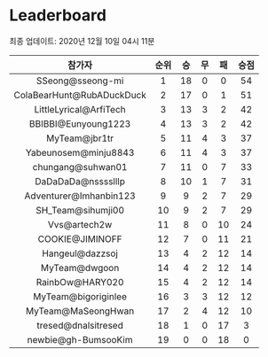 # Leaderboard
최종 업데이트: 2020년 12월 10일 04시 11분




| 참가자 | 순위 | 승 | 무 | 패 | 승점 |
|:---:|:---:|:---:|:---:|:---:|:---:|
| SSeong@sseong-mi | 1 | 18 | 0 | 0 | 54 |
| ColaBearHunt@RubADuckDuck | 2 | 17 | 0 | 1 | 51 |
| LittleLyrical@ArfiTech | 3 | 13 | 3 | 2 | 42 |
| BBIBBI@Eunyoung1223 | 4 | 13 | 3 | 2 | 42 |
| MyTeam@jbr1tr | 5 | 11 | 4 | 3 | 37 |
| Yabeunosem@minju8843 | 6 | 11 | 4 | 3 | 37 |
| chungang@suhwan01 | 7 | 11 | 0 | 7 | 33 |
| DaDaDaDa@nsssslllp | 8 | 10 | 1 | 7 | 31 |
| Adventurer@Imhanbin123 | 9 | 9 | 2 | 7 | 29 |
| SH_Team@sihumji00 | 10 | 9 | 2 | 7 | 29 |
| Vvs@artech2w | 11 | 8 | 0 | 10 | 24 |
| COOKIE@JIMINOFF | 12 | 7 | 0 | 11 | 21 |
| Hangeul@dazzsoj | 13 | 4 | 2 | 12 | 14 |
| MyTeam@dwgoon | 14 | 4 | 2 | 12 | 14 |
| RainbOw@HARY020 | 15 | 4 | 2 | 12 | 14 |
| MyTeam@bigoriginlee | 16 | 3 | 3 | 12 | 12 |
| MyTeam@MaSeongHwan | 17 | 2 | 4 | 12 | 10 |
| tresed@dnalsitresed | 18 | 1 | 0 | 17 | 3 |
| newbie@gh-BumsooKim | 19 | 0 | 0 | 18 | 0 |